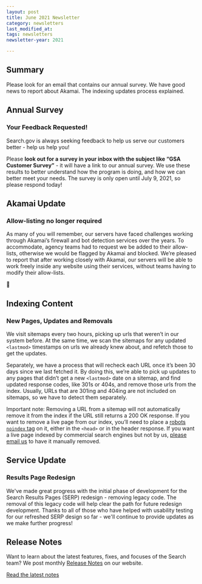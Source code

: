 ```yaml
---
layout: post
title: June 2021 Newsletter
category: newsletters
last_modified_at: 
tags: newsletters
newsletter-year: 2021

---
```


## Summary
Please look for an email that contains our annual survey. We have good news to report about Akamai. The indexing updates process explained.

## Annual Survey
### Your Feedback Requested!
Search.gov is always seeking feedback to help us serve our customers better - help us help you!

Please **look out for a survey in your inbox with the subject like “GSA Customer Survey”** - it will have a link to our annual survey. We use these results to better understand how the program is doing, and how we can better meet your needs. The survey is only open until July 9, 2021, so please respond today!

## Akamai Update
### Allow-listing no longer required

As many of you will remember, our servers have faced challenges working through Akamai’s firewall and bot detection services over the years. To accommodate, agency teams had to request we be added to their allow-lists, otherwise we would be flagged by Akamai and blocked. We’re pleased to report that after working closely with Akamai, our servers will be able to work freely inside any website using their services, without teams having to modify their allow-lists.

🎉

## Indexing Content
### New Pages, Updates and Removals

We visit sitemaps every two hours, picking up urls that weren’t in our system before. At the same time, we scan the sitemaps for any updated `<lastmod>` timestamps on urls we already knew about, and refetch those to get the updates.

Separately, we have a process that will recheck each URL once it’s been 30 days since we last fetched it. By doing this, we’re able to pick up updates to any pages that didn’t get a new `<lastmod>` date on a sitemap, and find updated response codes, like 301s or 404s, and remove those urls from the index. Usually, URLs that are 301ing and 404ing are not included on sitemaps, so we have to detect them separately.

Important note: Removing a URL from a sitemap will not automatically remove it from the index if the URL still returns a 200 OK response. If you want to remove a live page from our index, you’ll need to place a [robots `noindex` tag](https://search.gov/manual/how-search-engines-index-content-better-discoverability.html) on it, either in the `<head>` or in the header response. If you want a live page indexed by commercial search engines but not by us, [please email us](mailto:search@gsa.gov) to have it manually removed.

## Service Update
### Results Page Redesign

We've made great progress with the initial phase of development for the Search Results Pages (SERP) redesign - removing legacy code. The removal of this legacy code will help clear the path for future redesign development. Thanks to all of those who have helped with usability testing for our refreshed SERP design so far - we'll continue to provide updates as we make further progress!

## Release Notes

Want to learn about the latest features, fixes, and focuses of the Search team? We post monthly [Release Notes](https://search.gov/about/updates/releases/) on our website.

[Read the latest notes](https://search.gov/about/updates/releases/may-2021.html)